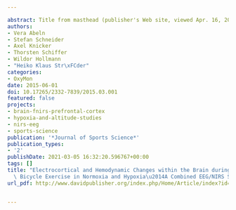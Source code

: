 ---
abstract: Title from masthead (publisher's Web site, viewed Apr. 16, 2003).
authors:
- Vera Abeln
- Stefan Schneider
- Axel Knicker
- Thorsten Schiffer
- Wildor Hollmann
- "Heiko Klaus Str\xFCder"
categories:
- OxyMon
date: 2015-06-01
doi: 10.17265/2332-7839/2015.03.001
featured: false
projects:
- brain-fnirs-prefrontal-cortex
- hypoxia-and-altitude-studies
- nirs-eeg
- sports-science
publication: '*Journal of Sports Science*'
publication_types:
- '2'
publishDate: 2021-03-05 16:32:20.596767+00:00
tags: []
title: "Electrocortical and Hemodynamic Changes within the Brain during Incremental\
  \ Bicycle Exercise in Normoxia and Hypoxia\u2014A Combined EEG/NIRS Study"
url_pdf: http://www.davidpublisher.org/index.php/Home/Article/index?id=12530.html

---
